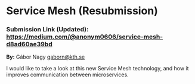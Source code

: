 # Service Mesh (Resubmission)

### Submission Link (Updated): https://medium.com/@anonym0606/service-mesh-d8ad60ae39bd

**By:** Gábor Nagy gaborn@kth.se

I would like to take a look at this new Service Mesh technology, and how it improves communication between microservices.
